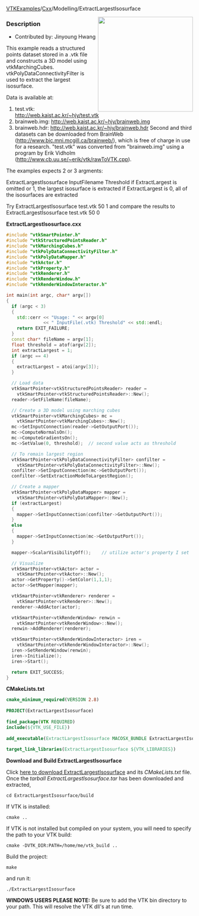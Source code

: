 [VTKExamples](/home/)/[Cxx](/Cxx)/Modelling/ExtractLargestIsosurface

<img align="right" src="https://github.com/lorensen/VTKExamples/blob/gh-pages/Testing/Baseline/Modelling/TestExtractLargestIsosurface.png?raw=true" width="256" />

### Description
* Contributed by: Jinyoung Hwang

This example reads a structured points dataset stored in a .vtk file and constructs a 3D model using vtkMarchingCubes.
vtkPolyDataConnectivityFilter is used to extract the largest isosurface.

Data is available at:
 1. test.vtk: http://web.kaist.ac.kr/~hjy/test.vtk
 2. brainweb.img: http://web.kaist.ac.kr/~hjy/brainweb.img
 3. brainweb.hdr: http://web.kaist.ac.kr/~hjy/brainweb.hdr
Second and third datasets can be downloaded from BrainWeb (http://www.bic.mni.mcgill.ca/brainweb/), which is free of charge in use for a research.
"test.vtk" was converted from "brainweb.img" using a program by Erik Vidholm (http://www.cb.uu.se/~erik/vtk/rawToVTK.cpp).

The examples expects 2 or 3 argments:

 ExtractLargestIsosurface InputFilename Threshold [](ExtractLargest)
  if ExtractLargest is omitted or 1, the largest isosurface is extracted
  if ExtractLargest is 0, all of the isosurfaces are extracted

Try
 ExtractLargestIsosurface test.vtk 50 1
and compare the results to
 ExtractLargestIsosurface test.vtk 50 0

**ExtractLargestIsosurface.cxx**
```c++
#include "vtkSmartPointer.h"
#include "vtkStructuredPointsReader.h"
#include "vtkMarchingCubes.h"
#include "vtkPolyDataConnectivityFilter.h"
#include "vtkPolyDataMapper.h"
#include "vtkActor.h"
#include "vtkProperty.h"
#include "vtkRenderer.h"
#include "vtkRenderWindow.h"
#include "vtkRenderWindowInteractor.h"

int main(int argc, char* argv[])
{
  if (argc < 3)
  {
    std::cerr << "Usage: " << argv[0]
              << " InputFile(.vtk) Threshold" << std::endl;
    return EXIT_FAILURE;
  }
  const char* fileName = argv[1];
  float threshold = atof(argv[2]);
  int extractLargest = 1;
  if (argc == 4)
  {
    extractLargest = atoi(argv[3]);
  }

  // Load data
  vtkSmartPointer<vtkStructuredPointsReader> reader =
    vtkSmartPointer<vtkStructuredPointsReader>::New();
  reader->SetFileName(fileName);

  // Create a 3D model using marching cubes
  vtkSmartPointer<vtkMarchingCubes> mc =
    vtkSmartPointer<vtkMarchingCubes>::New();
  mc->SetInputConnection(reader->GetOutputPort());
  mc->ComputeNormalsOn();
  mc->ComputeGradientsOn();
  mc->SetValue(0, threshold);  // second value acts as threshold

  // To remain largest region
  vtkSmartPointer<vtkPolyDataConnectivityFilter> confilter =
    vtkSmartPointer<vtkPolyDataConnectivityFilter>::New();
  confilter->SetInputConnection(mc->GetOutputPort());
  confilter->SetExtractionModeToLargestRegion();

  // Create a mapper
  vtkSmartPointer<vtkPolyDataMapper> mapper =
    vtkSmartPointer<vtkPolyDataMapper>::New();
  if (extractLargest)
  {
    mapper->SetInputConnection(confilter->GetOutputPort());
  }
  else
  {
    mapper->SetInputConnection(mc->GetOutputPort());
  }

  mapper->ScalarVisibilityOff();    // utilize actor's property I set

  // Visualize
  vtkSmartPointer<vtkActor> actor =
    vtkSmartPointer<vtkActor>::New();
  actor->GetProperty()->SetColor(1,1,1);
  actor->SetMapper(mapper);

  vtkSmartPointer<vtkRenderer> renderer =
    vtkSmartPointer<vtkRenderer>::New();
  renderer->AddActor(actor);

  vtkSmartPointer<vtkRenderWindow> renwin =
    vtkSmartPointer<vtkRenderWindow>::New();
  renwin->AddRenderer(renderer);

  vtkSmartPointer<vtkRenderWindowInteractor> iren =
    vtkSmartPointer<vtkRenderWindowInteractor>::New();
  iren->SetRenderWindow(renwin);
  iren->Initialize();
  iren->Start();

  return EXIT_SUCCESS;
}
```
**CMakeLists.txt**
```cmake
cmake_minimum_required(VERSION 2.8)
 
PROJECT(ExtractLargestIsosurface)
 
find_package(VTK REQUIRED)
include(${VTK_USE_FILE})
 
add_executable(ExtractLargestIsosurface MACOSX_BUNDLE ExtractLargestIsosurface.cxx)
 
target_link_libraries(ExtractLargestIsosurface ${VTK_LIBRARIES})
```

**Download and Build ExtractLargestIsosurface**

Click [here to download ExtractLargestIsosurface](https://github.com/lorensen/VTKWikiExamplesTarballs/raw/master/ExtractLargestIsosurface.tar) and its *CMakeLists.txt* file.
Once the *tarball ExtractLargestIsosurface.tar* has been downloaded and extracted,
```
cd ExtractLargestIsosurface/build 
```
If VTK is installed:
```
cmake ..
```
If VTK is not installed but compiled on your system, you will need to specify the path to your VTK build:
```
cmake -DVTK_DIR:PATH=/home/me/vtk_build ..
```
Build the project:
```
make
```
and run it:
```
./ExtractLargestIsosurface
```
**WINDOWS USERS PLEASE NOTE:** Be sure to add the VTK bin directory to your path. This will resolve the VTK dll's at run time.

